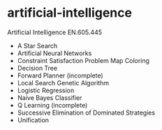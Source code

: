 # artificial-intelligence
Artificial Intelligence EN.605.445

* A Star Search
* Artificial Neural Networks
* Constraint Satisfaction Problem Map Coloring
* Decision Tree
* Forward Planner (incomplete)
* Local Search Genetic Algorithm
* Logistic Regression
* Naive Bayes Classifier
* Q Learning (incomplete)
* Successive Elimination of Dominated Strategies
* Unification
